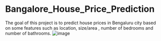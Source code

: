 # Bangalore_House_Price_Prediction
The goal of this project is to predict house prices in Bengaluru city based on some features such as location, size/area , number of bedrooms and number of bathrooms.
![image](https://user-images.githubusercontent.com/100846110/185201678-d17d76f9-a5dd-43c9-950b-8b6d648129ae.png)

